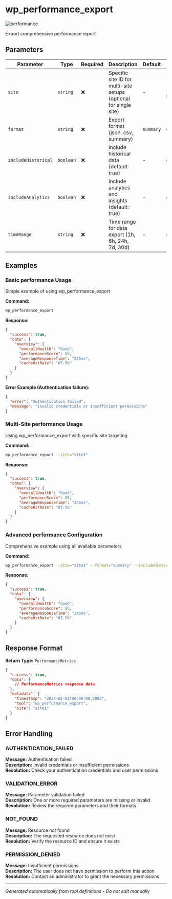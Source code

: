 # wp_performance_export

![performance](https://img.shields.io/badge/category-performance-brightgreen)

Export comprehensive performance report

## Parameters

| Parameter           | Type      | Required | Description                                                       | Default   | Examples              |
| ------------------- | --------- | -------- | ----------------------------------------------------------------- | --------- | --------------------- |
| `site`              | `string`  | ❌       | Specific site ID for multi-site setups (optional for single site) | -         | `site1`, `production` |
| `format`            | `string`  | ❌       | Export format (json, csv, summary)                                | `summary` | `example`             |
| `includeHistorical` | `boolean` | ❌       | Include historical data (default: true)                           | -         | `example`             |
| `includeAnalytics`  | `boolean` | ❌       | Include analytics and insights (default: true)                    | -         | `example`             |
| `timeRange`         | `string`  | ❌       | Time range for data export (1h, 6h, 24h, 7d, 30d)                 | -         | `example`             |

## Examples

### Basic performance Usage

Simple example of using wp_performance_export

**Command:**

```bash
wp_performance_export
```

**Response:**

```json
{
  "success": true,
  "data": {
    "overview": {
      "overallHealth": "Good",
      "performanceScore": 85,
      "averageResponseTime": "245ms",
      "cacheHitRate": "87.5%"
    }
  }
}
```

**Error Example (Authentication failure):**

```json
{
  "error": "Authentication failed",
  "message": "Invalid credentials or insufficient permissions"
}
```

### Multi-Site performance Usage

Using wp_performance_export with specific site targeting

**Command:**

```bash
wp_performance_export --site="site1"
```

**Response:**

```json
{
  "success": true,
  "data": {
    "overview": {
      "overallHealth": "Good",
      "performanceScore": 85,
      "averageResponseTime": "245ms",
      "cacheHitRate": "87.5%"
    }
  }
}
```

### Advanced performance Configuration

Comprehensive example using all available parameters

**Command:**

```bash
wp_performance_export --site="site1" --format="summary" --includeHistorical="example_value" --includeAnalytics="example_value" --timeRange="example_value"
```

**Response:**

```json
{
  "success": true,
  "data": {
    "overview": {
      "overallHealth": "Good",
      "performanceScore": 85,
      "averageResponseTime": "245ms",
      "cacheHitRate": "87.5%"
    }
  }
}
```

## Response Format

**Return Type:** `PerformanceMetrics`

```json
{
  "success": true,
  "data": {
    // PerformanceMetrics response data
  },
  "metadata": {
    "timestamp": "2024-01-01T00:00:00.000Z",
    "tool": "wp_performance_export",
    "site": "site1"
  }
}
```

## Error Handling

### AUTHENTICATION_FAILED

**Message:** Authentication failed  
**Description:** Invalid credentials or insufficient permissions  
**Resolution:** Check your authentication credentials and user permissions

### VALIDATION_ERROR

**Message:** Parameter validation failed  
**Description:** One or more required parameters are missing or invalid  
**Resolution:** Review the required parameters and their formats

### NOT_FOUND

**Message:** Resource not found  
**Description:** The requested resource does not exist  
**Resolution:** Verify the resource ID and ensure it exists

### PERMISSION_DENIED

**Message:** Insufficient permissions  
**Description:** The user does not have permission to perform this action  
**Resolution:** Contact an administrator to grant the necessary permissions

---

_Generated automatically from tool definitions - Do not edit manually_
